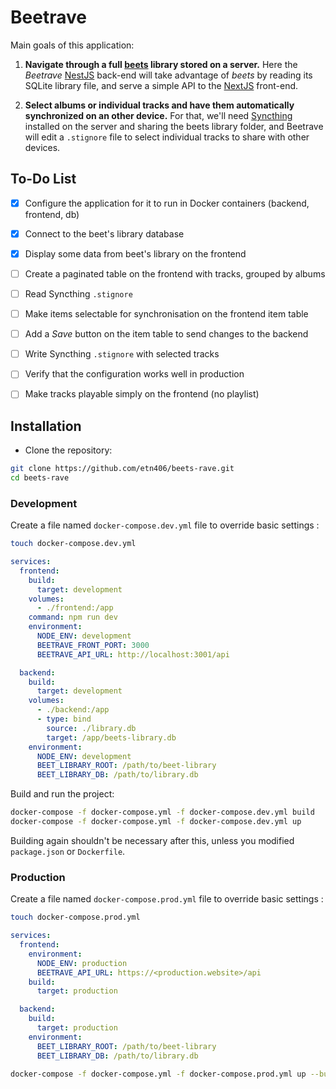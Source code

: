 # Beetrave

Main goals of this application:

1. **Navigate through a full [beets](https://beets.readthedocs.io) library stored on a server.**
   Here the _Beetrave_ [NestJS](https://nestjs.com/) back-end will take advantage of _beets_ by reading its SQLite library file, and serve a simple API to the [NextJS](https://nextjs.org/) front-end.

2. **Select albums or individual tracks and have them automatically synchronized on an other device.** For that, we'll need [Syncthing](https://syncthing.net/) installed on the server and sharing the beets library folder, and Beetrave will edit a `.stignore` file to select individual tracks to share with other devices.

## To-Do List

- [x] Configure the application for it to run in Docker containers (backend, frontend, db)

- [x] Connect to the beet's library database

- [x] Display some data from beet's library on the frontend

- [ ] Create a paginated table on the frontend with tracks, grouped by albums

- [ ] Read Syncthing `.stignore`

- [ ] Make items selectable for synchronisation on the frontend item table

- [ ] Add a _Save_ button on the item table to send changes to the backend

- [ ] Write Syncthing `.stignore` with selected tracks

- [ ] Verify that the configuration works well in production

- [ ] Make tracks playable simply on the frontend (no playlist)

## Installation

- Clone the repository:

```sh
git clone https://github.com/etn406/beets-rave.git
cd beets-rave
```

### Development

Create a file named `docker-compose.dev.yml` file to override basic settings :

```sh
touch docker-compose.dev.yml
```

```yml
services:
  frontend:
    build:
      target: development
    volumes:
      - ./frontend:/app
    command: npm run dev
    environment:
      NODE_ENV: development
      BEETRAVE_FRONT_PORT: 3000
      BEETRAVE_API_URL: http://localhost:3001/api

  backend:
    build:
      target: development
    volumes:
      - ./backend:/app
      - type: bind
        source: ./library.db
        target: /app/beets-library.db
    environment:
      NODE_ENV: development
      BEET_LIBRARY_ROOT: /path/to/beet-library
      BEET_LIBRARY_DB: /path/to/library.db
```

Build and run the project:

```sh
docker-compose -f docker-compose.yml -f docker-compose.dev.yml build
docker-compose -f docker-compose.yml -f docker-compose.dev.yml up
```

Building again shouldn't be necessary after this,
unless you modified `package.json` or `Dockerfile`.

### Production

Create a file named `docker-compose.prod.yml` file to override basic settings :

```sh
touch docker-compose.prod.yml
```

```yml
services:
  frontend:
    environment:
      NODE_ENV: production
      BEETRAVE_API_URL: https://<production.website>/api
    build:
      target: production

  backend:
    build:
      target: production
    environment:
      BEET_LIBRARY_ROOT: /path/to/beet-library
      BEET_LIBRARY_DB: /path/to/library.db
```

```sh
docker-compose -f docker-compose.yml -f docker-compose.prod.yml up --build -d
```
